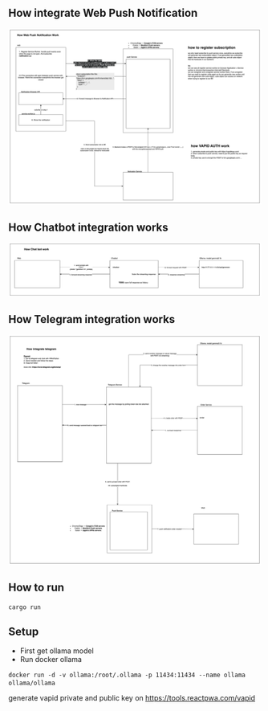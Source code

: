 ## How integrate Web Push Notification
![alt text](image-4.png)

## How Chatbot integration works
![alt text](image-3.png)

## How Telegram integration works
![alt text](image-5.png)

## How to run
```
cargo run
```

## Setup
- First get ollama model
- Run docker ollama
```
docker run -d -v ollama:/root/.ollama -p 11434:11434 --name ollama ollama/ollama
```

generate vapid private and public key on https://tools.reactpwa.com/vapid